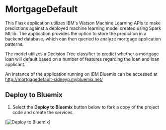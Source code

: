 # MortgageDefault

This Flask application utilizes IBM's Watson Machine Learning APIs to make predictions against a deployed machine learning
model created using Spark MLlib. The application provides the option to store the prediction in a backend database, which can then
queried to analyze mortgage application patterns.

The model utilizes a Decision Tree classifier to predict whether a mortgage loan will default based on a number of features
regarding the loan and loan applicant.

An instance of the application running on IBM Bluemix can be accessed at http://mortgagedefault-sidneyp.mybluemix.net/ 

## Deploy to Bluemix

1. Select the **Deploy to Bluemix** button below to fork a copy of the project code and create the services.

 
  
  [![Deploy to Bluemix](https://console.bluemix.net/devops/setup/deploy?repository=https://github.com/SidneyPhoon/MortgageDefault)]
